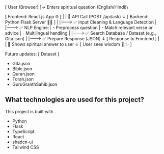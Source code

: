 [ User (Browser) ]-> Enters spiritual question (English/Hindi)\\
        
[ Frontend: React.js App 🌐 ]
        |
        |   🔗 API Call (POST /api/ask)
        ↓
[ Backend: Python Flask Server 🐍🔥 ]
        |
        |---> ✅ Input Cleaning & Language Detection
        |
        |---> ✅ NLP Engine:
        |        - Preprocess question
        |        - Match relevant verse or advice
        |        - Multilingual handling
        |
        |---> ✅ Search Database / Dataset (e.g., Gita.json)
        |
        |---> ✅ Prepare Response (JSON)
        ↓
[ Response to Frontend ]
        |
        |   📜 Shows spiritual answer to user
        ↓
[ User sees wisdom 🙏 ✨ ]

Future updates:
[ Dataset ]
  - Gita.json
  - Bible.json
  - Quran.json
  - Torah.json
  - GuruGranthSahib.json


## What technologies are used for this project?

This project is built with .

- Python
- Flask
- TypeScript
- React
- shadcn-ui
- Tailwind CSS


